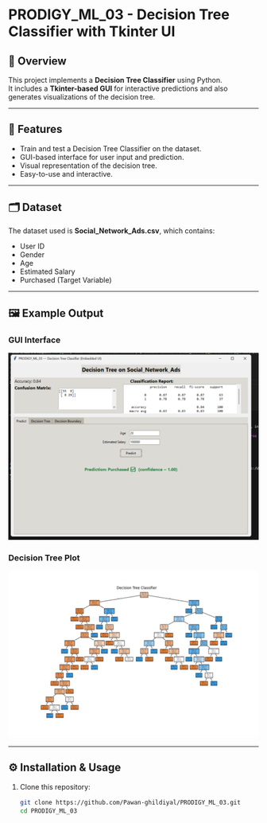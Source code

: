 # PRODIGY_ML_03 - Decision Tree Classifier with Tkinter UI  

## 📌 Overview  
This project implements a **Decision Tree Classifier** using Python.  
It includes a **Tkinter-based GUI** for interactive predictions and also generates visualizations of the decision tree.  

---

## 🚀 Features  
- Train and test a Decision Tree Classifier on the dataset.  
- GUI-based interface for user input and prediction.  
- Visual representation of the decision tree.  
- Easy-to-use and interactive.  

---

## 🗂️ Dataset  
The dataset used is **Social_Network_Ads.csv**, which contains:  
- User ID  
- Gender  
- Age  
- Estimated Salary  
- Purchased (Target Variable)  

---

## 🖼️ Example Output  

### GUI Interface  
![GUI](Figure_1.png)  

### Decision Tree Plot  
![Decision Tree](Figure_2.png)  

---

## ⚙️ Installation & Usage  

1. Clone this repository:  
   ```bash
   git clone https://github.com/Pawan-ghildiyal/PRODIGY_ML_03.git
   cd PRODIGY_ML_03
